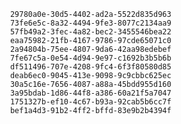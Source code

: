 
                29780a0e-30d5-4402-ad2a-5522d835d963
                73fe6e5c-8a32-4494-9fe3-8077c2134aa9
                57fb49a2-3fec-4a82-bec2-3455546bea22
                eaa75982-21fb-4167-9786-97cde65071c0
                2a94804b-75ee-4807-9da6-42aa98edebef
                7fe67c5a-0e54-4d94-9e97-c1692b3b5b6b
                df511496-707e-4208-9fc4-6f3f80580d85
                deab6ec0-9045-413e-9098-9c9cbbc625ec
                30a5c16e-7656-4087-a88a-45bdd955d160
                3a95bdab-1d86-44f8-a386-60a21f5a7047
                1751327b-ef10-4c67-b93a-92cab5b6cc7f
                bef1a4d3-91b2-4ff2-bffd-83e9b2b4394f
                